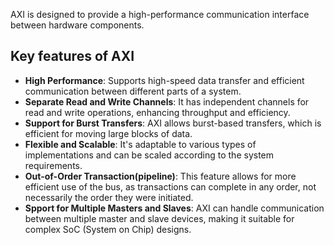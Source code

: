 AXI is designed to provide a high-performance communication interface between hardware components.

## Key features of AXI
- **High Performance**: Supports high-speed data transfer and efficient communication between different parts of a system.
- **Separate Read and Write Channels**: It has independent channels for read and write operations, enhancing throughput and efficiency.
- **Support for Burst Transfers**: AXI allows burst-based transfers, which is efficient for moving large blocks of data.
- **Flexible and Scalable**: It's adaptable to various types of implementations and can be scaled according to the system requirements.
- **Out-of-Order Transaction(pipeline)**: This feature allows for more efficient use of the bus, as transactions can complete in any order, not necessarily the order they were initiated.
- **Spport for Multiple Masters and Slaves**: AXI can handle communication between multiple master and slave devices, making it suitable for complex SoC (System on Chip) designs.

